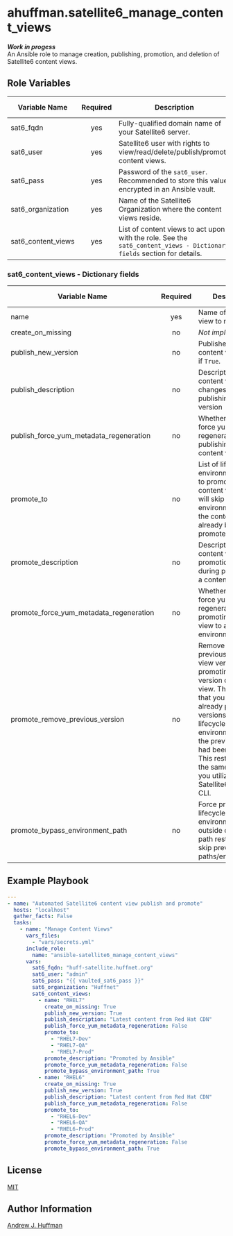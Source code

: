 # ahuffman.satellite6_manage_content_views

***Work in progess***  
An Ansible role to manage creation, publishing, promotion, and deletion of Satellite6 content views.

## Role Variables
| Variable Name | Required | Description | Default Value | Type |
| --- | :---: | --- | :---: | --- |
| sat6_fqdn | yes | Fully-qualified domain name of your Satellite6 server. | "" | string |
| sat6_user | yes | Satellite6 user with rights to view/read/delete/publish/promote content views. | "" | string |
| sat6_pass | yes | Password of the `sat6_user`. Recommended to store this value encrypted in an Ansible vault.| "" | string |
| sat6_organization | yes | Name of the Satellite6 Organization where the content views reside. | "" | string |
| sat6_content_views | yes | List of content views to act upon with the role. See the `sat6_content_views - Dictionary fields` section for details.| [] | list of dictionaries |


### sat6_content_views - Dictionary fields
| Variable Name | Required | Description | Default Value | Type |
| --- | :---: | --- | :---: | --- |
| name | yes | Name of the content view to manage. | N/A | string |
| create_on_missing | no | *Not implemented yet* | False | boolean |
| publish_new_version | no | Publishes a new content view version if `True`. | False | boolean |
| publish_description | no | Description of content view changes during publishing of a new version | "" | string |
| publish_force_yum_metadata_regeneration | no | Whether or not to force yum metadata regeneration while publishing a new content view version | False | boolean |
| promote_to | no | List of lifecycle environment/paths to promote the content view to.  We will skip any listed environments where the content view has already been promoted.| [] | list |
| promote_description | no | Description of content view promotion changes during promotion of a content view. | "" | string |
| promote_force_yum_metadata_regeneration | no | Whether or not to force yum metadata regeneration while promoting a content view to a lifecycle environment/path. | False | boolean |
| promote_remove_previous_version | no | Remove the previous content view version when promoting a new version of a content view. This requires that you have already promoted versions to all lifecycle environments where the previous version had been promoted.  This restriction is the same whether you utilize the Satellite6 API, UI, or CLI.|
| promote_bypass_environment_path | no | Force promotion to a lifecycle environment/path outside of normal path restrictions (i.e. skip previous paths/environments) | False | boolean |

## Example Playbook
```yaml
---
- name: "Automated Satellite6 content view publish and promote"
  hosts: "localhost"
  gather_facts: False
  tasks:
    - name: "Manage Content Views"
      vars_files:
        - "vars/secrets.yml"
      include_role:
        name: "ansible-satellite6_manage_content_views"
      vars:
        sat6_fqdn: "huff-satellite.huffnet.org"
        sat6_user: "admin"
        sat6_pass: "{{ vaulted_sat6_pass }}"
        sat6_organization: "Huffnet"
        sat6_content_views:
          - name: "RHEL7"
            create_on_missing: True
            publish_new_version: True
            publish_description: "Latest content from Red Hat CDN"
            publish_force_yum_metadata_regeneration: False
            promote_to:
              - "RHEL7-Dev"
              - "RHEL7-QA"
              - "RHEL7-Prod"
            promote_description: "Promoted by Ansible"
            promote_force_yum_metadata_regeneration: False
            promote_bypass_environment_path: True
          - name: "RHEL6"
            create_on_missing: True
            publish_new_version: True
            publish_description: "Latest content from Red Hat CDN"
            publish_force_yum_metadata_regeneration: False
            promote_to:
              - "RHEL6-Dev"
              - "RHEL6-QA"
              - "RHEL6-Prod"
            promote_description: "Promoted by Ansible"
            promote_force_yum_metadata_regeneration: False
            promote_bypass_environment_path: True
```

## License
[MIT](LICENSE)

## Author Information
[Andrew J. Huffman](https://github.com/ahuffman)

